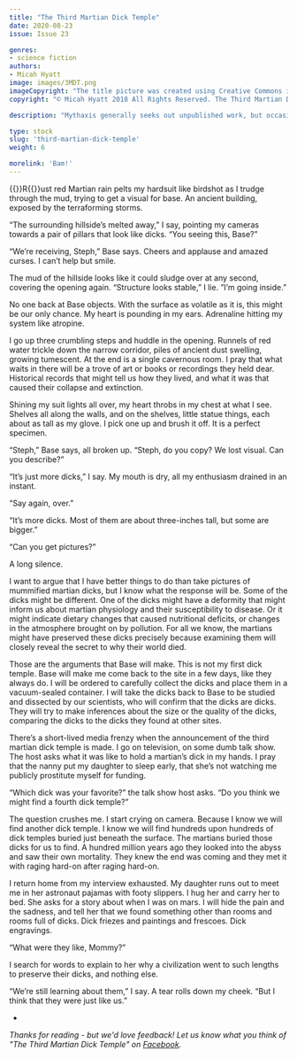 ```yaml
---
title: "The Third Martian Dick Temple"
date: 2020-08-23
issue: Issue 23

genres:
- science fiction
authors: 
- Micah Hyatt
image: images/3MDT.png
imageCopyright: "The title picture was created using Creative Commons images - many thanks to the following creators: [Layers](https://pixabay.com/illustrations/oil-painting-paint-painting-artist-5285514/), and [tomw77](https://pixabay.com/photos/columns-doorway-stone-arches-452590/)."
copyright: "© Micah Hyatt 2018 All Rights Reserved. The Third Martian Dick Temple was originally published under a pseudonym in Daily Science Fiction."

description: "Mythaxis generally seeks out unpublished work, but occasionally a story comes along that leaves the kind of impression that you want to land again. Micah Hyatt's perfectly crafted piece of flash fiction is just such a thing: a short, sharp, knock-out punch of a story, with a killer final line."

type: stock
slug: 'third-martian-dick-temple'
weight: 6

morelink: 'Bam!'
---
```


{{<glyph>}}R{{</glyph>}}ust red Martian rain pelts my hardsuit like birdshot as I trudge through the mud, trying to get a visual for base. An ancient building, exposed by the terraforming storms. 

“The surrounding hillside’s melted away,” I say, pointing my cameras towards a pair of pillars that look like dicks.  “You seeing this, Base?” 

“We’re receiving, Steph,” Base says. Cheers and applause and amazed curses. I can’t help but smile.

The mud of the hillside looks like it could sludge over at any second, covering the opening again. “Structure looks stable,” I lie. ”I’m going inside.”

No one back at Base objects. With the surface as volatile as it is, this might be our only chance. My heart is pounding in my ears. Adrenaline hitting my system like atropine.

I go up three crumbling steps and huddle in the opening. Runnels of red water trickle down the narrow corridor, piles of ancient dust swelling, growing tumescent. At the end is a single cavernous room. I pray that what waits in there will be a trove of art or books or recordings they held dear. Historical records that might tell us how they lived, and what it was that caused their collapse and extinction.  

Shining my suit lights all over, my heart throbs in my chest at what I see.  Shelves all along the walls, and on the shelves, little statue things, each about as tall as my glove. I pick one up and brush it off. It is a perfect specimen.

“Steph,” Base says, all broken up. “Steph, do you copy? We lost visual. Can you describe?”

“It’s just more dicks,” I say. My mouth is dry, all my enthusiasm drained in an instant. 

“Say again, over.”

“It’s more dicks. Most of them are about three-inches tall, but some are bigger.”

“Can you get pictures?”

A long silence.

I want to argue that I have better things to do than take pictures of mummified martian dicks, but I know what the response will be. Some of the dicks might be different. One of the dicks might have a deformity that might inform us about martian physiology and their susceptibility to disease. Or it might indicate dietary changes that caused nutritional deficits, or changes in the atmosphere brought on by pollution. For all we know, the martians might have preserved these dicks precisely because examining them will closely reveal the secret to why their world died. 

Those are the arguments that Base will make. This is not my first dick temple. Base will make me come back to the site in a few days, like they always do. I will be ordered to carefully collect the dicks and place them in a vacuum-sealed container. I will take the dicks back to Base to be studied and dissected by our scientists, who will confirm that the dicks are dicks. They will try to make inferences about the size or the quality of the dicks, comparing the dicks to the dicks they found at other sites. 

There’s a short-lived media frenzy when the announcement of the third martian dick temple is made. I go on television, on some dumb talk show. The host asks what it was like to hold a martian’s dick in my hands. I pray that the nanny put my daughter to sleep early, that she’s not watching me publicly prostitute myself for funding. 

“Which dick was your favorite?” the talk show host asks. “Do you think we might find a fourth dick temple?”

The question crushes me. I start crying on camera. Because I know we will find another dick temple. I know we will find hundreds upon hundreds of dick temples buried just beneath the surface. The martians buried those dicks for us to find. A hundred million years ago they looked into the abyss and saw their own mortality. They knew the end was coming and they met it with raging hard-on after raging hard-on. 

I return home from my interview exhausted. My daughter runs out to meet me in her astronaut pajamas with footy slippers. I hug her and carry her to bed. She asks for a story about when I was on mars. I will hide the pain and the sadness, and tell her that we found something other than rooms and rooms full of dicks. Dick friezes and paintings and frescoes. Dick engravings. 

“What were they like, Mommy?”

I search for words to explain to her why a civilization went to such lengths to preserve their dicks, and nothing else. 

“We’re still learning about them,” I say. A tear rolls down my cheek. “But I think that they were just like us.”

-

*Thanks for reading - but we'd love feedback! Let us know what you think of "The Third Martian Dick Temple" on [Facebook](https://www.facebook.com/MythaxisMagazine/posts/103848768202791).*
